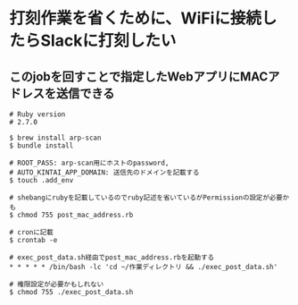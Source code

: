 # 打刻作業を省くために、WiFiに接続したらSlackに打刻したい
## このjobを回すことで指定したWebアプリにMACアドレスを送信できる

```
# Ruby version
# 2.7.0

$ brew install arp-scan
$ bundle install
```

```
# ROOT_PASS: arp-scan用にホストのpassword,
# AUTO_KINTAI_APP_DOMAIN: 送信先のドメインを記載する
$ touch .add_env

# shebangにrubyを記載しているのでruby記述を省いているがPermissionの設定が必要かも
$ chmod 755 post_mac_address.rb

# cronに記載
$ crontab -e

# exec_post_data.sh経由でpost_mac_address.rbを起動する
* * * * * /bin/bash -lc 'cd ~/作業ディレクトリ && ./exec_post_data.sh'
```

```
# 権限設定が必要かもしれない
$ chmod 755 ./exec_post_data.sh
```

